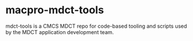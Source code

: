 # macpro-mdct-tools

mdct-tools is a CMCS MDCT repo for code-based tooling and scripts used by the MDCT application development team.
